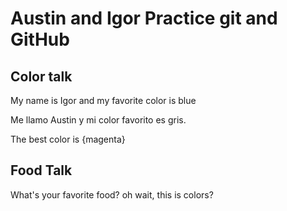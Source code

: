 # Austin and Igor Practice git and GitHub

## Color talk

My name is Igor and my favorite color is blue

Me llamo Austin y mi color favorito es gris.

The best color is {magenta}


## Food Talk
What's your favorite food? oh wait, this is colors? 
